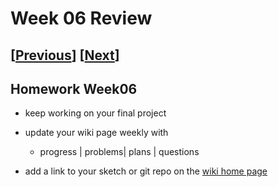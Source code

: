 # Week 06 Review

## [[Previous](./05_proposal.md)] [[Next](./07_present.md)]

## Homework Week06

- keep working on your final project
- update your wiki page weekly with

  - progress | problems| plans | questions

- add a link to your sketch or git repo on the [wiki home page](https://github.com/p5videoKit/IM-Screens-2024-03-ima/wiki#week-06-homework)
